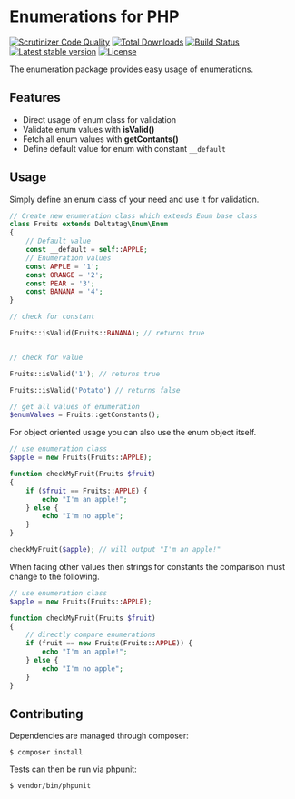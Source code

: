 # Enumerations for PHP

[![Scrutinizer Code Quality](https://scrutinizer-ci.com/g/deltatag/enum/badges/quality-score.png?b=master)](https://scrutinizer-ci.com/g/deltatag/enum/?branch=master)
[![Total Downloads](https://img.shields.io/packagist/dt/deltatag/enum.svg?style=flat-square)](https://packagist.org/packages/sentry/sentry)
[![Build Status](https://scrutinizer-ci.com/g/deltatag/enum/badges/build.png?b=master)](https://scrutinizer-ci.com/g/deltatag/enum/build-status/master)
[![Latest stable version](https://img.shields.io/packagist/v/deltatag/enum.svg?style=flat-square)](https://packagist.org/packages/sentry/sentry)
[![License](http://img.shields.io/github/license/deltatag/enum.svg?style=flat-square)](https://packagist.org/packages/deltatag/enum)

The enumeration package provides easy usage of enumerations.

## Features

- Direct usage of enum class for validation
- Validate enum values with **isValid()**
- Fetch all enum values with **getContants()**
- Define default value for enum with constant `__default`

## Usage

Simply define an enum class of your need and use it for validation.

```php
// Create new enumeration class which extends Enum base class
class Fruits extends Deltatag\Enum\Enum
{
	// Default value
	const __default = self::APPLE;
	// Enumeration values
	const APPLE = '1';
	const ORANGE = '2';
	const PEAR = '3';
	const BANANA = '4';
}

// check for constant

Fruits::isValid(Fruits::BANANA); // returns true


// check for value

Fruits::isValid('1'); // returns true

Fruits::isValid('Potato') // returns false

// get all values of enumeration
$enumValues = Fruits::getConstants();
```

For object oriented usage you can also use the enum object itself.

```php
// use enumeration class
$apple = new Fruits(Fruits::APPLE);

function checkMyFruit(Fruits $fruit)
{
	if ($fruit == Fruits::APPLE) {
		echo "I'm an apple!";
	} else {
		echo "I'm no apple";
	}
}

checkMyFruit($apple); // will output "I'm an apple!"
```

When facing other values then strings for constants the comparison must change to the following.

```php
// use enumeration class
$apple = new Fruits(Fruits::APPLE);

function checkMyFruit(Fruits $fruit)
{
    // directly compare enumerations
	if (fruit == new Fruits(Fruits::APPLE)) {
		echo "I'm an apple!";
	} else {
		echo "I'm no apple";
	}
}
```

Contributing
------------

Dependencies are managed through composer:

```
$ composer install
```

Tests can then be run via phpunit:

```
$ vendor/bin/phpunit
```